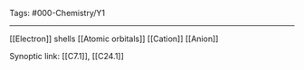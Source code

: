Tags: #000-Chemistry/Y1 

---
[[Electron]] shells
[[Atomic orbitals]]
[[Cation]]
[[Anion]]

Synoptic link: [[C7.1]], [[C24.1]]

